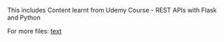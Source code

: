 This includes Content learnt from Udemy Course - REST APIs with Flask and Python

For more files:
[text](https://github.com/tecladocode/python-refresher)